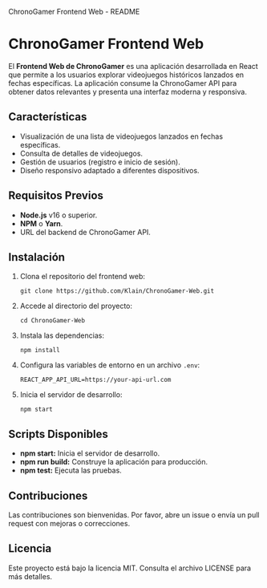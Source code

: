 ChronoGamer Frontend Web - README

ChronoGamer Frontend Web
========================

El **Frontend Web de ChronoGamer** es una aplicación desarrollada en React que permite a los usuarios explorar videojuegos históricos lanzados en fechas específicas. La aplicación consume la ChronoGamer API para obtener datos relevantes y presenta una interfaz moderna y responsiva.

Características
---------------

*   Visualización de una lista de videojuegos lanzados en fechas específicas.
*   Consulta de detalles de videojuegos.
*   Gestión de usuarios (registro e inicio de sesión).
*   Diseño responsivo adaptado a diferentes dispositivos.

Requisitos Previos
------------------

*   **Node.js** v16 o superior.
*   **NPM** o **Yarn**.
*   URL del backend de ChronoGamer API.

Instalación
-----------

1.  Clona el repositorio del frontend web:
    
        git clone https://github.com/Klain/ChronoGamer-Web.git
    
2.  Accede al directorio del proyecto:
    
        cd ChronoGamer-Web
    
3.  Instala las dependencias:
    
        npm install
    
4.  Configura las variables de entorno en un archivo `.env`:
    
        REACT_APP_API_URL=https://your-api-url.com
    
5.  Inicia el servidor de desarrollo:
    
        npm start
    

Scripts Disponibles
-------------------

*   **npm start:** Inicia el servidor de desarrollo.
*   **npm run build:** Construye la aplicación para producción.
*   **npm test:** Ejecuta las pruebas.

Contribuciones
--------------

Las contribuciones son bienvenidas. Por favor, abre un issue o envía un pull request con mejoras o correcciones.

Licencia
--------

Este proyecto está bajo la licencia MIT. Consulta el archivo LICENSE para más detalles.